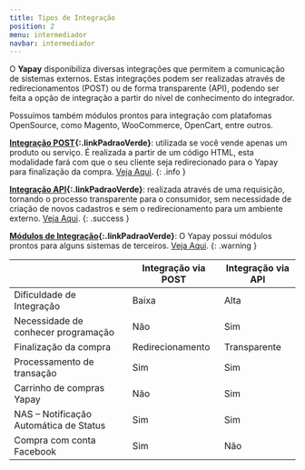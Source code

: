 ```yaml
---
title: Tipos de Integração
position: 2
menu: intermediador
navbar: intermediador
---
```



O **Yapay** disponibiliza diversas integrações que permitem a comunicação de sistemas externos. Estas integrações podem ser realizadas através de redirecionamentos (POST) ou de forma transparente (API), podendo ser feita a opção de integração a partir do nível de conhecimento do integrador. 

Possuímos também módulos prontos para integração com platafomas OpenSource, como Magento, WooCommerce, OpenCart, entre outros.

**[Integração POST](/intermediador/botao-compra/){:.linkPadraoVerde}**: utilizada se você vende apenas um produto ou serviço. É realizada a partir de um código HTML, esta modalidade fará com que o seu cliente seja redirecionado para o Yapay para finalização da compra. <a href="/intermediador/botao-compra/" target="_blank" class="linkPadraoVerde">Veja Aqui</a>.
{: .info }

**[Integração API](/intermediador/api/){:.linkPadraoVerde}**: realizada através de uma requisição, tornando o processo transparente para o consumidor, sem necessidade de criação de novos cadastros e sem o redirecionamento para um ambiente externo. <a href="/intermediador/apis/" target="_blank" class="linkPadraoVerde">Veja Aqui</a>.
{: .success }

**[Módulos de Integração](/intermediador/modulos-integracao-intermediador/){:.linkPadraoVerde}**: O Yapay possui módulos prontos para alguns sistemas de terceiros. <a href="/intermediador/modulos-integracao-intermediador/" target="_blank" class="linkPadraoVerde">Veja Aqui</a>.
{: .warning }


|                                           |  Integração via POST    |   Integração via API  |
|-------------------------------------------|-------------------------|-----------------------|
|  Dificuldade de Integração                |      Baixa              |    Alta               |
|  Necessidade de conhecer programação      |      Não                |    Sim                |
|  Finalização da compra                    |      Redirecionamento   |    Transparente       |
|  Processamento de transação               |      Sim                |    Sim                |
|  Carrinho de compras Yapay                |      Não                |    Sim                |
|  NAS – Notificação Automática de Status   |      Sim                |    Sim                |
|  Compra com conta Facebook                |      Sim                |    Não                |

